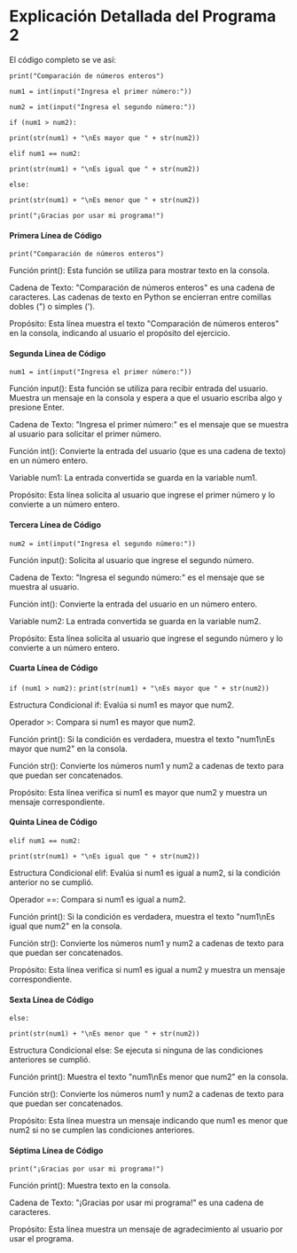 # Explicación Detallada del Programa 2
El código completo se ve así:

```print("Comparación de números enteros")```

```num1 = int(input("Ingresa el primer número:"))```

```num2 = int(input("Ingresa el segundo número:"))```

```if (num1 > num2):```

```print(str(num1) + "\nEs mayor que " + str(num2))```

```elif num1 == num2:```

```print(str(num1) + "\nEs igual que " + str(num2))```

```else:```
   
```print(str(num1) + "\nEs menor que " + str(num2))```

```print("¡Gracias por usar mi programa!")```
#### Primera Línea de Código
```print("Comparación de números enteros")```

Función print(): Esta función se utiliza para mostrar texto en la consola.

Cadena de Texto: "Comparación de números enteros" es una cadena de caracteres. Las cadenas de texto en Python se encierran entre comillas dobles (") o simples (').

Propósito: Esta línea muestra el texto "Comparación de números enteros" en la consola, indicando al usuario el propósito del ejercicio.
#### Segunda Línea de Código
```num1 = int(input("Ingresa el primer número:"))```

Función input(): Esta función se utiliza para recibir entrada del usuario. Muestra un mensaje en la consola y espera a que el usuario escriba algo y presione Enter.

Cadena de Texto: "Ingresa el primer número:" es el mensaje que se muestra al usuario para solicitar el primer número.

Función int(): Convierte la entrada del usuario (que es una cadena de texto) en un número entero.

Variable num1: La entrada convertida se guarda en la variable num1.

Propósito: Esta línea solicita al usuario que ingrese el primer número y lo convierte a un número entero.
#### Tercera Línea de Código
```num2 = int(input("Ingresa el segundo número:"))```

Función input(): Solicita al usuario que ingrese el segundo número.

Cadena de Texto: "Ingresa el segundo número:" es el mensaje que se muestra al usuario.

Función int(): Convierte la entrada del usuario en un número entero.

Variable num2: La entrada convertida se guarda en la variable num2.

Propósito: Esta línea solicita al usuario que ingrese el segundo número y lo convierte a un número entero.
#### Cuarta Línea de Código
```if (num1 > num2):```
```print(str(num1) + "\nEs mayor que " + str(num2))```

Estructura Condicional if: Evalúa si num1 es mayor que num2.

Operador >: Compara si num1 es mayor que num2.

Función print(): Si la condición es verdadera, muestra el texto "num1\nEs mayor que num2" en la consola.

Función str(): Convierte los números num1 y num2 a cadenas de texto para que puedan ser concatenados.

Propósito: Esta línea verifica si num1 es mayor que num2 y muestra un mensaje correspondiente.
#### Quinta Línea de Código
```elif num1 == num2:```

```print(str(num1) + "\nEs igual que " + str(num2))```

Estructura Condicional elif: Evalúa si num1 es igual a num2, si la condición anterior no se cumplió.

Operador ==: Compara si num1 es igual a num2.

Función print(): Si la condición es verdadera, muestra el texto "num1\nEs igual que num2" en la consola.

Función str(): Convierte los números num1 y num2 a cadenas de texto para que puedan ser concatenados.

Propósito: Esta línea verifica si num1 es igual a num2 y muestra un mensaje correspondiente.
#### Sexta Línea de Código
```else:```

```print(str(num1) + "\nEs menor que " + str(num2))```

Estructura Condicional else: Se ejecuta si ninguna de las condiciones anteriores se cumplió.

Función print(): Muestra el texto "num1\nEs menor que num2" en la consola.

Función str(): Convierte los números num1 y num2 a cadenas de texto para que puedan ser concatenados.

Propósito: Esta línea muestra un mensaje indicando que num1 es menor que num2 si no se cumplen las condiciones anteriores.
#### Séptima Línea de Código
```print("¡Gracias por usar mi programa!")```

Función print(): Muestra texto en la consola.

Cadena de Texto: "¡Gracias por usar mi programa!" es una cadena de caracteres.

Propósito: Esta línea muestra un mensaje de agradecimiento al usuario por usar el programa.
